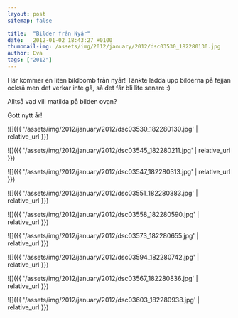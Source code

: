```yaml
---
layout: post
sitemap: false

title:  "Bilder från Nyår"
date:   2012-01-02 18:43:27 +0100
thumbnail-img: /assets/img/2012/january/2012/dsc03530_182280130.jpg
author: Eva
tags: ["2012"]
---
```


Här kommer en liten bildbomb från nyår! Tänkte ladda upp bilderna på fejjan också men det verkar inte gå, så det får bli lite senare :)


















Alltså vad vill matilda på bilden ovan?













Gott nytt år!

![]({{ '/assets/img/2012/january/2012/dsc03530_182280130.jpg'  | relative_url }})

![]({{ '/assets/img/2012/january/2012/dsc03545_182280211.jpg'  | relative_url }})

![]({{ '/assets/img/2012/january/2012/dsc03547_182280313.jpg'  | relative_url }})

![]({{ '/assets/img/2012/january/2012/dsc03551_182280383.jpg'  | relative_url }})

![]({{ '/assets/img/2012/january/2012/dsc03558_182280590.jpg'  | relative_url }})

![]({{ '/assets/img/2012/january/2012/dsc03573_182280655.jpg'  | relative_url }})

![]({{ '/assets/img/2012/january/2012/dsc03594_182280742.jpg'  | relative_url }})

![]({{ '/assets/img/2012/january/2012/dsc03567_182280836.jpg'  | relative_url }})

![]({{ '/assets/img/2012/january/2012/dsc03603_182280938.jpg'  | relative_url }})

